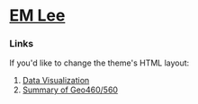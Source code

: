 # [EM Lee](https://em-lee.github.io/firstPage/)


### Links

If you'd like to change the theme's HTML layout:

1. [Data Visualization](https://github.com/leee5/Data-Visualization)
2. [Summary of Geo460/560](https://github.com/leee5/Summary-of-Geo460-560-Spr.-2017-)
